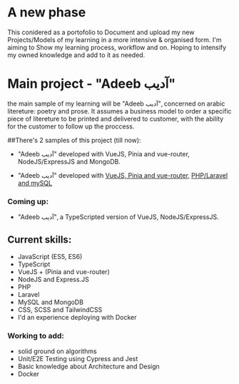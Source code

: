 # A new phase

This conidered as a portofolio to Document and upload my new Projects/Models of my learning in a more intensive & organised form. I'm aiming to Show my learning process, workflow and on. Hoping to intensify my owned knowledge and add to it as needed.

# Main project - "Adeeb آديب"

the main sample of my learning will be "Adeeb آديب", concerned on arabic litereture: poetry and prose.
It assumes a business model to order a specific piece of litereture to be printed and delivered to customer, with the ability for the customer to follow up the proccess.

##There's 2 samples of this project (till now):
- "Adeeb آديب" developed with VueJS, Pinia and vue-router, NodeJS/ExpressJS and MongoDB.

- "Adeeb آديب" developed with [VueJS, Pinia and vue-router](https://github.com/M-Shrief/Adeeb_VueJS_Laravel "github repository for the Front-End"), [PHP/Laravel and mySQL](https://github.com/M-Shrief/Adeeb_Laravel "github repository for the Back-End")

### Coming up:
- "Adeeb آديب", a TypeScripted version of VueJS, NodeJS/ExpressJS.

## Current skills:
- JavaScript (ES5, ES6)
- TypeScript
- VueJS + (Pinia and vue-router)
- NodeJS and Express.JS
- PHP
- Laravel
- MySQL and MongoDB
- CSS, SCSS and TailwindCSS
- I'd an experience deploying with Docker
### Working to add:
- solid ground on algorithms
- Unit/E2E Testing using Cypress and Jest
- Basic knowledge about Architecture and Design
- Docker

